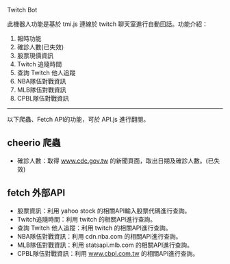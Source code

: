 Twitch Bot

此機器人功能是基於 tmi.js 連線於 twitch 聊天室進行自動回話。功能介紹：

1. 報時功能
2. 確診人數(已失效)
3. 股票現價資訊
4. Twitch 追隨時間
5. 查詢 Twitch 他人追蹤
6. NBA隊伍對戰資訊
7. MLB隊伍對戰資訊
8. CPBL隊伍對戰資訊

<hr>

以下爬蟲、Fetch API的功能，可於 API.js 進行翻閱。

## cheerio 爬蟲
- 確診人數：取得 www.cdc.gov.tw 的新聞頁面，取出日期及確診人數。(已失效)

## fetch 外部API
- 股票資訊：利用 yahoo stock 的相關API輸入股票代碼進行查詢。
- Twitch追隨時間：利用 twitch 的相關API進行查詢。
- 查詢 Twitch 他人追蹤：利用 twitch 的相關API進行查詢。
- NBA隊伍對戰資訊：利用 cdn.nba.com 的相關API進行查詢。
- MLB隊伍對戰資訊：利用 statsapi.mlb.com 的相關API進行查詢。
- CPBL隊伍對戰資訊：利用 www.cbpl.com.tw 的相關API進行查詢。